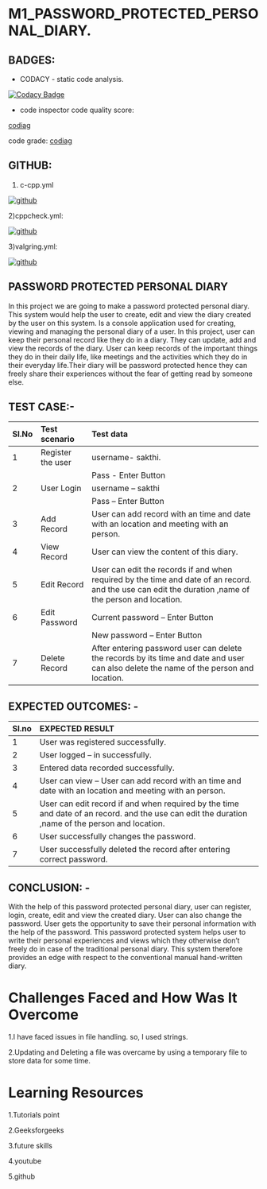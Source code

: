 # M1_PASSWORD_PROTECTED_PERSONAL_DIARY.

## BADGES:

* CODACY - static code analysis.


[![Codacy Badge](https://app.codacy.com/project/badge/Grade/fdc6c8dafb0a4900941de8c5676b12ce)](https://www.codacy.com/gh/sakthiraambalasundaram/M1_PASSWOED_PROTECTED_PERSONAL_DIARY/dashboard?utm_source=github.com&amp;utm_medium=referral&amp;utm_content=sakthiraambalasundaram/M1_PASSWOED_PROTECTED_PERSONAL_DIARY&amp;utm_campaign=Badge_Grade)

* code inspector
code quality score:

[codiag](https://api.codiga.io/project/32540/score/svg)

code grade:
[codiag](https://api.codiga.io/project/32540/status/svg)
## GITHUB:
1) c-cpp.yml

[![github](https://github.com/sakthiraambalasundaram/M1_PASSWOED_PROTECTED_PERSONAL_DIARY/blob/main/.github/workflows/c-cpp.yml)](https://github.com/)

2)cppcheck.yml:

[![github](https://github.com/sakthiraambalasundaram/M1_PASSWOED_PROTECTED_PERSONAL_DIARY/blob/main/.github/workflows/cppcheck.yml)](https://github.com/)

3)valgring.yml:

[![github](https://github.com/sakthiraambalasundaram/M1_PASSWOED_PROTECTED_PERSONAL_DIARY/blob/main/.github/workflows/valgrind.yml)](https://github.com/)

## **PASSWORD PROTECTED PERSONAL DIARY**

In this project we are going to make a password protected personal diary. This system would help the user to create, edit and view the diary created by the user on this system.
Is a console application used for creating, viewing and managing the personal diary of a user. In this project, user can keep their personal record like they do in a diary. They can update, add and view the records of the diary. User can keep records of the important things they do in their daily life, like meetings and the activities which they do in their everyday life.Their diary will be password protected hence they can freely share their experiences without the fear of getting read by someone else.



## TEST CASE:-

| Sl.No | Test scenario| Test data |
|:----|:------------|:--------|
|1| Register the user| username- sakthi.|
| | |Pass - Enter Button|
|2|User Login|username – sakthi                                                                                                    
| | |Pass – Enter Button|
|3|	Add Record|	User can add record with an time and date with an location and meeting with an person.|
|4|	View Record|	User can view the content of this diary.|
|5|	Edit Record	|User can edit the records if and when required by the time and date of an record. and the use can edit the duration ,name of the person and location.|
|6|	Edit Password|	Current password – Enter Button|
| | |New password – Enter Button|
|7|	Delete Record|	After entering password user can delete the records by its time and date and user can also delete the name of the person and location.|


## EXPECTED OUTCOMES: -

|Sl.no| EXPECTED RESULT|
|:----|:---------------|
|1|	User was registered successfully.|
|2|	User logged – in successfully.|
|3| Entered data recorded successfully.|
|4|	User can view – User can add record with an time and date with an location and meeting with an person.|
|5|	User can edit record if and when required by the time and date of an record. and the use can edit the duration ,name of the person and location.|
|6|	User successfully changes the password.|
|7|	User successfully deleted the record after entering correct password.|

## CONCLUSION: -
With the help of this password protected personal diary, user can register, login, create, edit and view the created diary. User can also change the password. User gets the opportunity to save their personal information with the help of the password. This password protected system helps user to write their personal experiences and views which they otherwise don’t freely do in case of the traditional personal diary. This system therefore provides an edge with respect to the conventional manual hand-written diary.

# Challenges Faced and How Was It Overcome
1.I have faced issues in file handling. so, I used strings.

2.Updating and Deleting a file was overcame by using a temporary file to store data for some time.

# Learning Resources

1.Tutorials point

2.Geeksforgeeks

3.future skills

4.youtube

5.github
